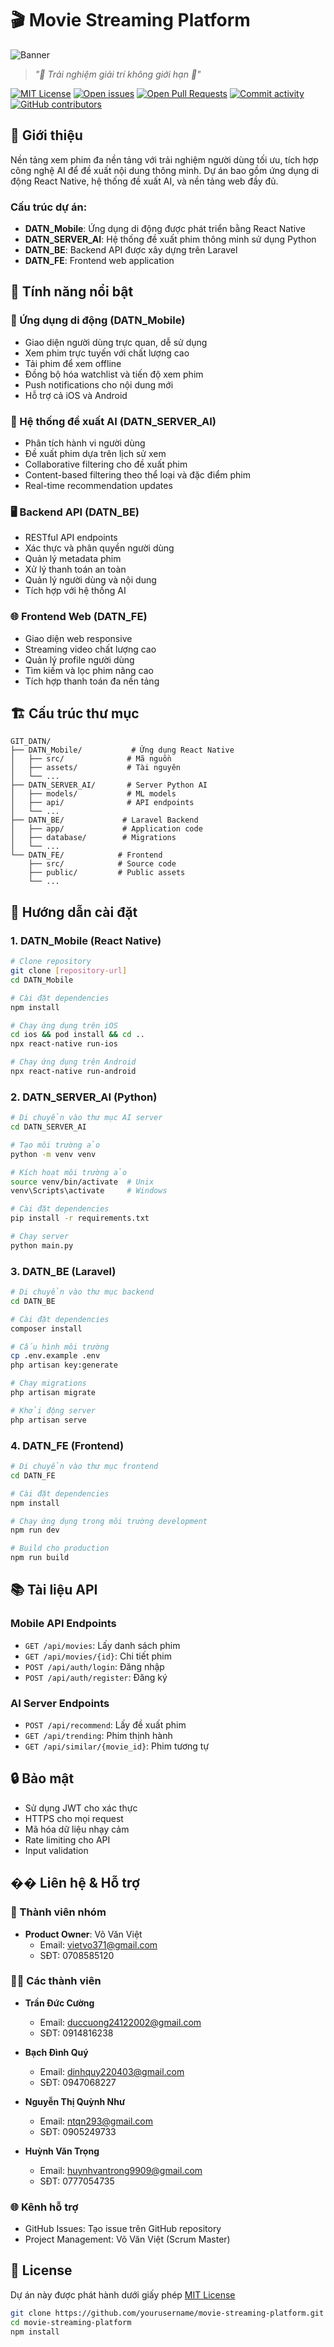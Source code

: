 # 🎬 Movie Streaming Platform

![Banner](assets/images/movie-banner.png)

> *"🎥 Trải nghiệm giải trí không giới hạn 🌟"*

[![MIT License](https://img.shields.io/badge/License-MIT-green.svg)](https://github.com/yourusername/movie-streaming-platform/blob/main/LICENSE)
[![Open issues](https://img.shields.io/github/issues/yourusername/movie-streaming-platform.svg 'Open issues')](https://github.com/yourusername/movie-streaming-platform/issues)
[![Open Pull Requests](https://img.shields.io/github/issues-pr/yourusername/movie-streaming-platform.svg 'Open Pull Requests')](https://github.com/yourusername/movie-streaming-platform/pulls)
[![Commit activity](https://img.shields.io/github/commit-activity/m/yourusername/movie-streaming-platform.svg 'Commit activity')](https://github.com/yourusername/movie-streaming-platform/graphs/commit-activity)
[![GitHub contributors](https://img.shields.io/github/contributors/yourusername/movie-streaming-platform.svg 'Github contributors')](https://github.com/yourusername/movie-streaming-platform/graphs/contributors)

## 📱 Giới thiệu

Nền tảng xem phim đa nền tảng với trải nghiệm người dùng tối ưu, tích hợp công nghệ AI để đề xuất nội dung thông minh. Dự án bao gồm ứng dụng di động React Native, hệ thống đề xuất AI, và nền tảng web đầy đủ.

### Cấu trúc dự án:

- **DATN_Mobile**: Ứng dụng di động được phát triển bằng React Native
- **DATN_SERVER_AI**: Hệ thống đề xuất phim thông minh sử dụng Python
- **DATN_BE**: Backend API được xây dựng trên Laravel
- **DATN_FE**: Frontend web application

## 💫 Tính năng nổi bật

### 📱 Ứng dụng di động (DATN_Mobile)
- Giao diện người dùng trực quan, dễ sử dụng
- Xem phim trực tuyến với chất lượng cao
- Tải phim để xem offline
- Đồng bộ hóa watchlist và tiến độ xem phim
- Push notifications cho nội dung mới
- Hỗ trợ cả iOS và Android

### 🤖 Hệ thống đề xuất AI (DATN_SERVER_AI)
- Phân tích hành vi người dùng
- Đề xuất phim dựa trên lịch sử xem
- Collaborative filtering cho đề xuất phim
- Content-based filtering theo thể loại và đặc điểm phim
- Real-time recommendation updates

### 🖥️ Backend API (DATN_BE)
- RESTful API endpoints
- Xác thực và phân quyền người dùng
- Quản lý metadata phim
- Xử lý thanh toán an toàn
- Quản lý người dùng và nội dung
- Tích hợp với hệ thống AI

### 🌐 Frontend Web (DATN_FE)
- Giao diện web responsive
- Streaming video chất lượng cao
- Quản lý profile người dùng
- Tìm kiếm và lọc phim nâng cao
- Tích hợp thanh toán đa nền tảng

## 🏗 Cấu trúc thư mục

```
GIT_DATN/
├── DATN_Mobile/           # Ứng dụng React Native
│   ├── src/              # Mã nguồn
│   ├── assets/           # Tài nguyên
│   └── ...
├── DATN_SERVER_AI/       # Server Python AI
│   ├── models/           # ML models
│   ├── api/              # API endpoints
│   └── ...
├── DATN_BE/             # Laravel Backend
│   ├── app/             # Application code
│   ├── database/        # Migrations
│   └── ...
└── DATN_FE/            # Frontend
    ├── src/            # Source code
    ├── public/         # Public assets
    └── ...
```

## 🚀 Hướng dẫn cài đặt

### 1. DATN_Mobile (React Native)
```bash
# Clone repository
git clone [repository-url]
cd DATN_Mobile

# Cài đặt dependencies
npm install

# Chạy ứng dụng trên iOS
cd ios && pod install && cd ..
npx react-native run-ios

# Chạy ứng dụng trên Android
npx react-native run-android
```

### 2. DATN_SERVER_AI (Python)
```bash
# Di chuyển vào thư mục AI server
cd DATN_SERVER_AI

# Tạo môi trường ảo
python -m venv venv

# Kích hoạt môi trường ảo
source venv/bin/activate  # Unix
venv\Scripts\activate     # Windows

# Cài đặt dependencies
pip install -r requirements.txt

# Chạy server
python main.py
```

### 3. DATN_BE (Laravel)
```bash
# Di chuyển vào thư mục backend
cd DATN_BE

# Cài đặt dependencies
composer install

# Cấu hình môi trường
cp .env.example .env
php artisan key:generate

# Chạy migrations
php artisan migrate

# Khởi động server
php artisan serve
```

### 4. DATN_FE (Frontend)
```bash
# Di chuyển vào thư mục frontend
cd DATN_FE

# Cài đặt dependencies
npm install

# Chạy ứng dụng trong môi trường development
npm run dev

# Build cho production
npm run build
```

## 📚 Tài liệu API

### Mobile API Endpoints
- `GET /api/movies`: Lấy danh sách phim
- `GET /api/movies/{id}`: Chi tiết phim
- `POST /api/auth/login`: Đăng nhập
- `POST /api/auth/register`: Đăng ký

### AI Server Endpoints
- `POST /api/recommend`: Lấy đề xuất phim
- `GET /api/trending`: Phim thịnh hành
- `GET /api/similar/{movie_id}`: Phim tương tự

## 🔒 Bảo mật

- Sử dụng JWT cho xác thực
- HTTPS cho mọi request
- Mã hóa dữ liệu nhạy cảm
- Rate limiting cho API
- Input validation

## �� Liên hệ & Hỗ trợ

### 👥 Thành viên nhóm
- **Product Owner**: Võ Văn Việt
  - Email: [vietvo371@gmail.com](mailto:vietvo371@gmail.com)
  - SĐT: 0708585120

### 👨‍💻 Các thành viên
- **Trần Đức Cường**
  - Email: [duccuong24122002@gmail.com](mailto:duccuong24122002@gmail.com)
  - SĐT: 0914816238

- **Bạch Đình Quý**
  - Email: [dinhquy220403@gmail.com](mailto:dinhquy220403@gmail.com)
  - SĐT: 0947068227

- **Nguyễn Thị Quỳnh Như**
  - Email: [ntqn293@gmail.com](mailto:ntqn293@gmail.com)
  - SĐT: 0905249733

- **Huỳnh Văn Trọng**
  - Email: [huynhvantrong9909@gmail.com](mailto:huynhvantrong9909@gmail.com)
  - SĐT: 0777054735

### 🌐 Kênh hỗ trợ
- GitHub Issues: Tạo issue trên GitHub repository
- Project Management: Võ Văn Việt (Scrum Master)

## 📄 License

Dự án này được phát hành dưới giấy phép [MIT License](LICENSE)

```bash
git clone https://github.com/yourusername/movie-streaming-platform.git
cd movie-streaming-platform
npm install

